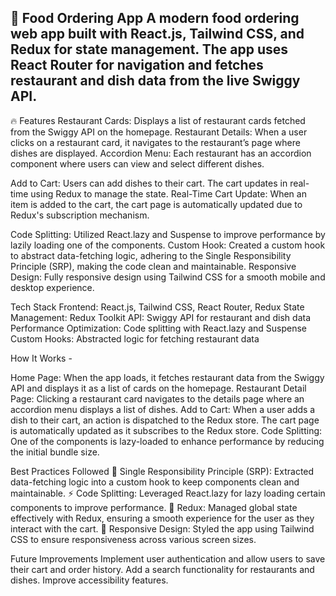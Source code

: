 🍕 Food Ordering App
A modern food ordering web app built with React.js, Tailwind CSS, and Redux for state management. The app uses React Router for navigation and fetches restaurant and dish data from the live Swiggy API.
---

🔥 Features
Restaurant Cards: Displays a list of restaurant cards fetched from the Swiggy API on the homepage.
Restaurant Details: When a user clicks on a restaurant card, it navigates to the restaurant’s page where dishes are displayed.
Accordion Menu: Each restaurant has an accordion component where users can view and select different dishes.

Add to Cart: Users can add dishes to their cart. The cart updates in real-time using Redux to manage the state.
Real-Time Cart Update: When an item is added to the cart, the cart page is automatically updated due to Redux's subscription mechanism.

Code Splitting: Utilized React.lazy and Suspense to improve performance by lazily loading one of the components.
Custom Hook: Created a custom hook to abstract data-fetching logic, adhering to the Single Responsibility Principle (SRP), making the code clean and maintainable.
Responsive Design: Fully responsive design using Tailwind CSS for a smooth mobile and desktop experience.

Tech Stack
Frontend: React.js, Tailwind CSS, React Router, Redux
State Management: Redux Toolkit
API: Swiggy API for restaurant and dish data
Performance Optimization: Code splitting with React.lazy and Suspense
Custom Hooks: Abstracted logic for fetching restaurant data


How It Works -

Home Page: When the app loads, it fetches restaurant data from the Swiggy API and displays it as a list of cards on the homepage.
Restaurant Detail Page: Clicking a restaurant card navigates to the details page where an accordion menu displays a list of dishes.
Add to Cart: When a user adds a dish to their cart, an action is dispatched to the Redux store. The cart page is automatically updated as it subscribes to the Redux store.
Code Splitting: One of the components is lazy-loaded to enhance performance by reducing the initial bundle size.



Best Practices Followed
🔑 Single Responsibility Principle (SRP): Extracted data-fetching logic into a custom hook to keep components clean and maintainable.
⚡ Code Splitting: Leveraged React.lazy for lazy loading certain components to improve performance.
🧰 Redux: Managed global state effectively with Redux, ensuring a smooth experience for the user as they interact with the cart.
📱 Responsive Design: Styled the app using Tailwind CSS to ensure responsiveness across various screen sizes.




Future Improvements
Implement user authentication and allow users to save their cart and order history.
Add a search functionality for restaurants and dishes.
Improve accessibility features.  